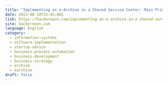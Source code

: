 ```yaml
---
title: "Implementing an e-Archive in a Shared Service Center: Main Principles"
date: 2023-08-10T15:45:08Z
link: https://hackernoon.com/implementing-an-e-archive-in-a-shared-service-center-main-principles?source=rss&utm_medium=RSS&utm_source=news.12bit.vn
site: hackernoon.com
language: English
category:
  - information-systems
  - software-implementation
  - startup-advice
  - business-process-automation
  - business-development
  - business-strategy
  - archive
  - earchive
draft: false
---
```


